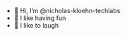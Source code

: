 - 👋 Hi, I’m @nicholas-kloehn-techlabs
- 👀 I like having fun
- 🌱 I like to laugh

<!---
nicholas-kloehn-techlabs/nicholas-kloehn-techlabs is a ✨ special ✨ repository because its `README.md` (this file) appears on your GitHub profile.
You can click the Preview link to take a look at your changes.
--->

